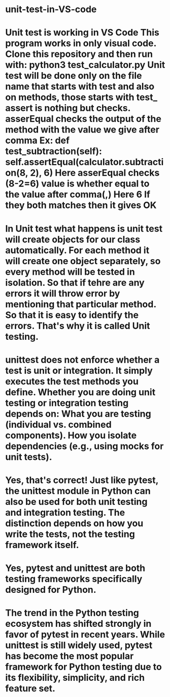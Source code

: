 # unit-test-in-VS-code
Unit test is working in VS Code
This program works in only visual code.
Clone this repository and then run with:
python3 test_calculator.py
Unit test will be done only on the file name that starts with test and also on methods, those starts with test_
assert is nothing but checks.
asserEqual checks the output of the method with the value we give after comma
Ex:
def test_subtraction(self):
        self.assertEqual(calculator.subtraction(8, 2), 6)
 Here asserEqual checks (8-2=6) value is whether equal to the value after comma(,) Here 6
 If they both matches then it gives OK
 ==========
 In Unit test what happens is unit test will create objects for our class automatically. For each method it will create one object separately, so every method will be tested in isolation.
 So that if tehre are any errors it will throw error by mentioning that particular method. So that it is easy to identify the errors.
 That's why it is called Unit testing.
===============
unittest does not enforce whether a test is unit or integration. It simply executes the test methods you define.
Whether you are doing unit testing or integration testing depends on:
What you are testing (individual vs. combined components).
How you isolate dependencies (e.g., using mocks for unit tests).
===============
Yes, that's correct! Just like pytest, the unittest module in Python can also be used for both unit testing and integration testing. The distinction depends on how you write the tests, not the testing framework itself.
===============
Yes, pytest and unittest are both testing frameworks specifically designed for Python.
==============
The trend in the Python testing ecosystem has shifted strongly in favor of pytest in recent years. While unittest is still widely used, pytest has become the most popular framework for Python testing due to its flexibility, simplicity, and rich feature set.
=============
